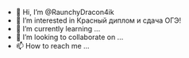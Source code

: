- 👋 Hi, I’m @RaunchyDracon4ik
- 👀 I’m interested in Красный диплом и сдача ОГЭ!
- 🌱 I’m currently learning ...
- 💞️ I’m looking to collaborate on ...
- 📫 How to reach me ...

<!---
RaunchyDracon4ik/RaunchyDracon4ik is a ✨ special ✨ repository because its `README.md` (this file) appears on your GitHub profile.
You can click the Preview link to take a look at your changes.
--->

